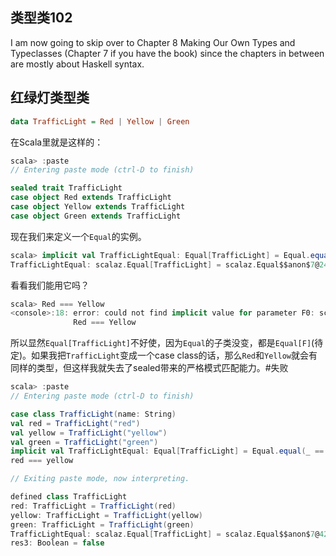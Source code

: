 ## 类型类102
I am now going to skip over to Chapter 8 Making Our Own Types and Typeclasses (Chapter 7 if you have the book) since the chapters in between are mostly about Haskell syntax.
## 红绿灯类型类
```Haskell
data TrafficLight = Red | Yellow | Green
```
在Scala里就是这样的：
```Scala
scala> :paste
// Entering paste mode (ctrl-D to finish)

sealed trait TrafficLight
case object Red extends TrafficLight
case object Yellow extends TrafficLight
case object Green extends TrafficLight
```

现在我们来定义一个`Equal`的实例。
```Scala
scala> implicit val TrafficLightEqual: Equal[TrafficLight] = Equal.equal(_ == _)
TrafficLightEqual: scalaz.Equal[TrafficLight] = scalaz.Equal$$anon$7@2457733b
```
看看我们能用它吗？
```Scala
scala> Red === Yellow
<console>:18: error: could not find implicit value for parameter F0: scalaz.Equal[Product with Serializable with TrafficLight]
              Red === Yellow
```
所以显然`Equal[TrafficLight]`不好使，因为`Equal`的子类没变，都是`Equal[F]`(待定)。如果我把`TrafficLight`变成一个case class的话，那么`Red`和`Yellow`就会有同样的类型，但这样我就失去了sealed带来的严格模式匹配能力。#失败
```Scala
scala> :paste
// Entering paste mode (ctrl-D to finish)

case class TrafficLight(name: String)
val red = TrafficLight("red")
val yellow = TrafficLight("yellow")
val green = TrafficLight("green")
implicit val TrafficLightEqual: Equal[TrafficLight] = Equal.equal(_ == _)
red === yellow

// Exiting paste mode, now interpreting.

defined class TrafficLight
red: TrafficLight = TrafficLight(red)
yellow: TrafficLight = TrafficLight(yellow)
green: TrafficLight = TrafficLight(green)
TrafficLightEqual: scalaz.Equal[TrafficLight] = scalaz.Equal$$anon$7@42988fee
res3: Boolean = false
```
